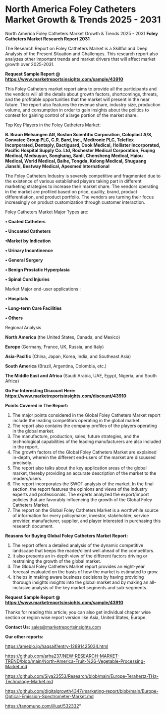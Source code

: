 # North America Foley Catheters Market Growth & Trends 2025 - 2031
North America Foley Catheters Market Growth & Trends 2025 - 2031
<strong>Foley Catheters Market Research Report 2031</strong>

The Research Report on Foley Catheters Market is a Skillful and Deep Analysis of the Present Situation and Challenges. This research report also analyzes other important trends and market drivers that will affect market growth over 2025-2031.

<strong>Request Sample Report @ <a href=https://www.marketreportsinsights.com/sample/43910>https://www.marketreportsinsights.com/sample/43910</a></strong>

This Foley Catheters market report aims to provide all the participants and the vendors will all the details about growth factors, shortcomings, threats, and the profitable opportunities that the market will present in the near future. The report also features the revenue share, industry size, production volume, and consumption in order to gain insights about the politics to contest for gaining control of a large portion of the market share.

Top Key Players in the Foley Catheters Market:

<strong>B. Braun Melsungen AG, Boston Scientific Corporation, Coloplast A/S, Convatec Group PLC, C.R. Bard, Inc., Medtronic PLC, Teleflex Incorporated, Dentsply, Bactiguard, Cook Medical, Hollister Incorporated, Pacific Hospital Supply Co. Ltd, Rochester Medical Corporation, Fuqing Medical, Medsuyun, Songhang, Sanli, Chensheng Medical, Haiou Medical, World Medical, Baihe, Tongda, Kelong Medical, Shuguang Jianshi, Bestway Medical, Apexmed International</strong>

The Foley Catheters Industry is severely competitive and fragmented due to the existence of various established players taking part in different marketing strategies to increase their market share. The vendors operating in the market are profiled based on price, quality, brand, product differentiation, and product portfolio. The vendors are turning their focus increasingly on product customization through customer interaction.

Foley Catheters Market Major Types are:

<strong>•  Coated Catheters

•  Uncoated Catheters

•Market by Indication

•  Urinary Incontinence

•  General Surgery

•  Benign Prostatic Hyperplasia

•  Spinal Cord Injuries</strong>

Market Major end-user applications :

<strong>•  Hospitals

•  Long-term Care Facilities

•  Others</strong>

Regional Analysis

</u><strong><b>North America</b></strong> (the United States, Canada, and Mexico)

<strong><b>Europe </b></strong>(Germany, France, UK, Russia, and Italy)

<strong><b>Asia-Pacific</b></strong> (China, Japan, Korea, India, and Southeast Asia)

<strong><b>South America</b></strong> (Brazil, Argentina, Colombia, etc.)

<strong><b>The Middle East and Africa</b></strong> (Saudi Arabia, UAE, Egypt, Nigeria, and South Africa)

<strong>Go For Interesting Discount Here: <a href=https://www.marketreportsinsights.com/discount/43910>https://www.marketreportsinsights.com/discount/43910</a></strong>

<strong>Points Covered in The Report:</strong>
<ol>
  <li>The major points considered in the Global Foley Catheters Market report include the leading competitors operating in the global market.</li>
  <li>The report also contains the company profiles of the players operating in the global market.</li>
  <li>The manufacture, production, sales, future strategies, and the technological capabilities of the leading manufacturers are also included in the report.</li>
  <li>The growth factors of the Global Foley Catheters Market are explained in-depth, wherein the different end-users of the market are discussed precisely.</li>
  <li>The report also talks about the key application areas of the global market, thereby providing an accurate description of the market to the readers/users.</li>
  <li>The report incorporates the SWOT analysis of the market. In the final section, the report features the opinions and views of the industry experts and professionals. The experts analyzed the export/import policies that are favorably influencing the growth of the Global Foley Catheters Market.</li>
  <li>The report on the Global Foley Catheters Market is a worthwhile source of information for every policymaker, investor, stakeholder, service provider, manufacturer, supplier, and player interested in purchasing this research document.</li>
</ol>
<strong>Reasons for Buying Global Foley Catheters Market Report:</strong>

<ol>
  <li>The report offers a detailed analysis of the dynamic competitive landscape that keeps the reader/client well ahead of the competitors.</li>
  <li>It also presents an in-depth view of the different factors driving or restraining the growth of the global market.</li>
  <li>The Global Foley Catheters Market report provides an eight-year forecast evaluated on the basis of how the market is estimated to grow.</li>
  <li>It helps in making aware business decisions by having providing thorough insights insights into the global market and by making an all-inclusive analysis of the key market segments and sub-segments.</li>
</ol>
<strong>Request Sample Report @ <a href=https://www.marketreportsinsights.com/sample/43910>https://www.marketreportsinsights.com/sample/43910</a></strong>


Thanks for reading this article; you can also get individual chapter wise section or region wise report version like Asia, United States, Europe.

<strong>Contact Us:</strong>
sales@marketreportsinsights.com

<strong>Our other reports:</strong>

<a href=https://ameblo.jp/haqsaif/entry-12891425034.html>https://ameblo.jp/haqsaif/entry-12891425034.html</a>

<a href=https://github.com/arha237/NEW-RESEARCH-MARKET-TREND/blob/main/North-America-Fruit-%26-Vegetable-Processing-Market.md>https://github.com/arha237/NEW-RESEARCH-MARKET-TREND/blob/main/North-America-Fruit-%26-Vegetable-Processing-Market.md</a>

<a href=https://github.com/Siya23553/Research/blob/main/Europe-Terahertz-THz-Technology-Market.md>https://github.com/Siya23553/Research/blob/main/Europe-Terahertz-THz-Technology-Market.md</a>

<a href=https://github.com/digitalgrowth4347/marketing-report/blob/main/Europe-Optical-Emission-Spectrometer-Market.md>https://github.com/digitalgrowth4347/marketing-report/blob/main/Europe-Optical-Emission-Spectrometer-Market.md</a>

<a href=https://tanomuno.com/illust/532332>https://tanomuno.com/illust/532332</a>"
